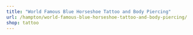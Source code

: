 ```yaml
---
title: "World Famous Blue Horseshoe Tattoo and Body Piercing"
url: /hampton/world-famous-blue-horseshoe-tattoo-and-body-piercing/
shop: tattoo
---
```

